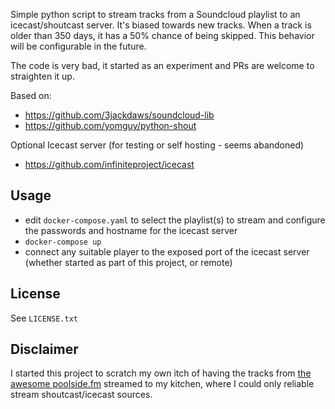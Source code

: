 Simple python script to stream tracks from a Soundcloud playlist to an icecast/shoutcast server.
It's biased towards new tracks. When a track is older than 350 days, it has a 50% chance of being skipped.
This behavior will be configurable in the future.

The code is very bad, it started as an experiment and PRs are welcome to straighten it up.

Based on: 
 - https://github.com/3jackdaws/soundcloud-lib
 - https://github.com/yomguy/python-shout

Optional Icecast server (for testing or self hosting - seems abandoned)
 - https://github.com/infiniteproject/icecast


Usage
-----
- edit `docker-compose.yaml` to select the playlist(s) to stream and configure the passwords and hostname for the icecast server
- `docker-compose up`
- connect any suitable player to the exposed port of the icecast server (whether started as part of this project, or remote)

License
-------
See `LICENSE.txt`

Disclaimer
----------
I started this project to scratch my own itch of having the tracks from [the awesome poolside.fm](https://poolside.fm) streamed to my kitchen, where I could only reliable stream shoutcast/icecast sources. 
